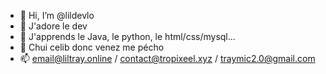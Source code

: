 - 👋 Hi, I’m @lildevlo
- 👀 J'adore le dev
- 🌱 J'apprends le Java, le python, le html/css/mysql...
- 💞️ Chui celib donc venez me pécho
- 📫 email@liltray.online / contact@tropixeel.xyz / traymic2.0@gmail.com

<!---
lildevlo/lildevlo is a ✨ special ✨ repository because its `README.md` (this file) appears on your GitHub profile.
You can click the Preview link to take a look at your changes.
--->
